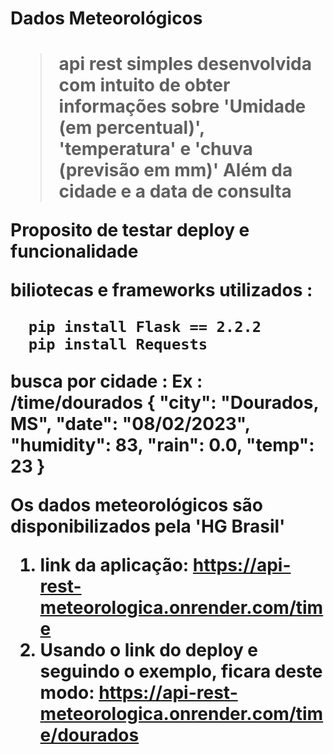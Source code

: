 <h1> Dados Meteorológicos <h1/>

> api rest simples desenvolvida com intuito de obter informações sobre 'Umidade (em percentual)', 'temperatura' e 'chuva (previsão em mm)'
> Além da cidade e a data de consulta 

  <p>Proposito de testar deploy e funcionalidade</p>
  
 biliotecas e frameworks utilizados :
```
  pip install Flask == 2.2.2
  pip install Requests
```
 busca por cidade :
  Ex : /time/dourados
    {
        "city": "Dourados, MS",
        "date": "08/02/2023",
        "humidity": 83,
        "rain": 0.0,
        "temp": 23
    }

Os dados meteorológicos são disponibilizados pela 'HG Brasil'   
1. link da aplicação: https://api-rest-meteorologica.onrender.com/time
2. Usando o link do deploy e seguindo o exemplo, ficara deste modo:
  https://api-rest-meteorologica.onrender.com/time/dourados

